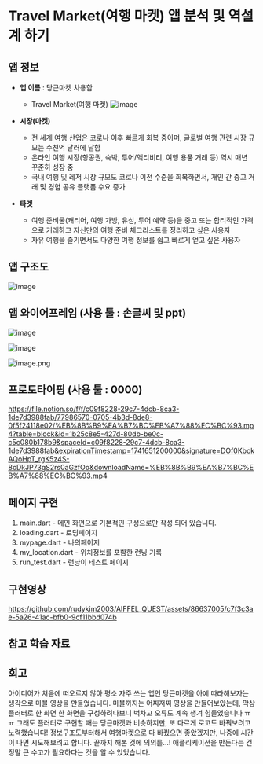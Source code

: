 # Travel Market(여행 마켓) 앱 분석 및 역설계 하기        

## 앱 정보

- **앱 이름** : 당근마켓 차용함

  - Travel Market(여행 마켓)
    ![image](https://github.com/user-attachments/assets/3d69e027-06e9-4e53-a6fe-054e70857901)


- **시장(마켓)**  

  - 전 세계 여행 산업은 코로나 이후 빠르게 회복 중이며, 글로벌 여행 관련 시장 규모는 수천억 달러에 달함
  - 온라인 여행 시장(항공권, 숙박, 투어/액티비티, 여행 용품 거래 등) 역시 매년 꾸준히 성장 중
  - 국내 여행 및 레저 시장 규모도 코로나 이전 수준을 회복하면서, 개인 간 중고 거래 및 경험 공유 플랫폼 수요 증가

- **타겟**  

  - 여행 준비물(캐리어, 여행 가방, 유심, 투어 예약 등)을 중고 또는 합리적인 가격으로 거래하고 자신만의 여행 준비 체크리스트를 정리하고 싶은 사용자
  - 자유 여행을 즐기면서도 다양한 여행 정보를 쉽고 빠르게 얻고 싶은 사용자



## 앱 구조도

![image](https://github.com/user-attachments/assets/274bf0ca-050c-4331-b95d-6d9066580750)



## 앱 와이어프레임 (사용 툴 : 손글씨 및 ppt)

![image](https://github.com/user-attachments/assets/3480670b-8c83-41fe-ad0f-08c455a05a07)

![image](https://github.com/user-attachments/assets/7f9fdc5c-9fa0-4c0d-b8a2-ae7b604986db)

![image.png](attachment:97763e26-7bbb-4257-9ac1-ff213a5de6b2:image.png)


## 프로토타이핑 (사용 툴 : 0000)

https://file.notion.so/f/f/c09f8228-29c7-4dcb-8ca3-1de7d3988fab/77986570-0705-4b3d-8de8-0f5f24118e02/%EB%8B%B9%EA%B7%BC%EB%A7%88%EC%BC%93.mp4?table=block&id=1b25c8e5-427d-80db-be0c-c5c080b178b9&spaceId=c09f8228-29c7-4dcb-8ca3-1de7d3988fab&expirationTimestamp=1741651200000&signature=DOf0KbokAQoHpT_rgK5z4S-8cDkJP73gS2rs0aGzfOo&downloadName=%EB%8B%B9%EA%B7%BC%EB%A7%88%EC%BC%93.mp4


## 페이지 구현
1. main.dart - 메인 화면으로 기본적인 구성으로만 작성 되어 있습니다.
2. loading.dart - 로딩페이지
3. mypage.dart - 나의페이지
4. my_location.dart - 위치정보를 포함한 런닝 기록
5. run_test.dart - 런냥이 테스트 페이지



## 구현영상 
https://github.com/rudykim2003/AIFFEL_QUEST/assets/86637005/c7f3c3ae-5a26-41ac-bfb0-9cf11bbd074b




## 참고 학습 자료 


## 회고
아이디어가 처음에 떠오르지 않아 평소 자주 쓰는 앱인 당근마켓을 아예 따라해보자는 생각으로 마블 영상을 만들었습니다.
마블까지는 어찌저찌 영상을 만들어보았는데, 막상 플러터로 한 화면 한 화면을 구성하려다보니 벅차고 오류도 계속 생겨 힘들었습니다 ㅠㅠ 
그래도 플러터로 구현할 때는 당근마켓과 비슷하지만, 또 다르게 로고도 바꿔보려고 노력했습니다!
정보구조도부터해서 여행마켓으로 다 바꿨으면 좋았겠지만, 나중에 시간이 나면 시도해보려고 합니다. 끝까지 해본 것에 의의를...! 
애플리케이션을 만든다는 건 정말 큰 수고가 필요하다는 것을 알 수 있었습니다.
